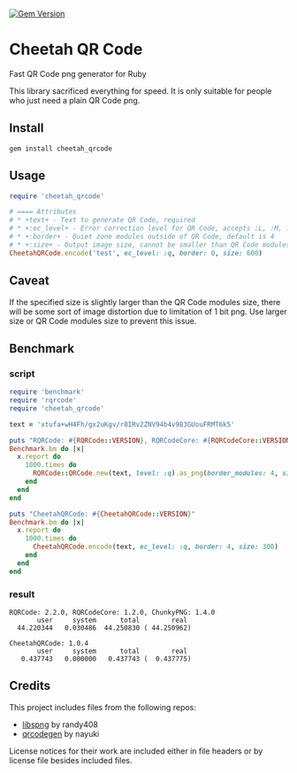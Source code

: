 [![Gem Version](https://badge.fury.io/rb/cheetah_qrcode.svg)](https://badge.fury.io/rb/cheetah_qrcode)

# Cheetah QR Code

Fast QR Code png generator for Ruby

This library sacrificed everything for speed. It is only suitable for people who just need a plain QR Code png.

## Install

```shell
gem install cheetah_qrcode
```

## Usage

```ruby
require 'cheetah_qrcode'

# ==== Attributes
# * +text+ - Text to generate QR Code, required
# * +:ec_level+ - Error correction level for QR Code, accepts :L, :M, :Q, :H, default is :M
# * +:border+ - Quiet zone modules outside of QR Code, default is 4
# * +:size+ - Output image size, cannot be smaller than QR Code modules size, default is QR Code modules size
CheetahQRCode.encode('test', ec_level: :q, border: 0, size: 600)
```

## Caveat

If the specified size is slightly larger than the QR Code modules size, there will be some sort of image distortion due to limitation of 1 bit png.
Use larger size or QR Code modules size to prevent this issue.

## Benchmark

### script

```ruby
require 'benchmark'
require 'rqrcode'
require 'cheetah_qrcode'

text = 'xtufa+wH4Fh/gx2uKgv/r8IRv2ZNV94b4v983GUouFRMT6k5'

puts "RQRCode: #{RQRCode::VERSION}, RQRCodeCore: #{RQRCodeCore::VERSION}, ChunkyPNG: #{ChunkyPNG::VERSION}"
Benchmark.bm do |x|
  x.report do
    1000.times do
      RQRCode::QRCode.new(text, level: :q).as_png(border_modules: 4, size: 300).to_blob
    end
  end
end

puts "CheetahQRCode: #{CheetahQRCode::VERSION}"
Benchmark.bm do |x|
  x.report do
    1000.times do
      CheetahQRCode.encode(text, ec_level: :q, border: 4, size: 300)
    end
  end
end
```

### result

```
RQRCode: 2.2.0, RQRCodeCore: 1.2.0, ChunkyPNG: 1.4.0
       user     system      total        real
  44.220344   0.030486  44.250830 ( 44.250962)

CheetahQRCode: 1.0.4
       user     system      total        real
   0.437743   0.000000   0.437743 (  0.437775)
```

## Credits

This project includes files from the following repos:

- [libspng](https://github.com/randy408/libspng) by randy408
- [qrcodegen](https://github.com/nayuki/QR-Code-generator) by nayuki

License notices for their work are included either in file headers or by license file besides included files.
